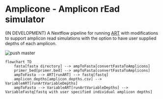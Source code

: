 # Amplicone - Amplicon rEad simulator 

(IN DEVELOPMENT) 
A Nextflow pipeline for running  [ART](https://doi.org/10.1093/bioinformatics/btr708) with modifications to support amplicon read simulations with the option to have user supplied depths of each amplicon. 


![push master](https://github.com/BCCDC-PHL/ampliclone/actions/workflows/push_master.yml/badge.svg)


```mermaid
flowchart TD
    fasta[fasta directory] --> ampToFasta[convertFastaToAmplicons]
    primer_bed[primer.bed] --> ampToFasta[convertFastaToAmplicons]
    ampToFasta --> ART[runART] --> fastq[fastq]
    amplicon_depths[amplicon_depths.csv] --> VariableART[runArtVariableDepths]
    ampToFasta --> VariableART[runArtVariableDepths] --> VariableFastq[fastq with user specified individual amplicon depths]
```







